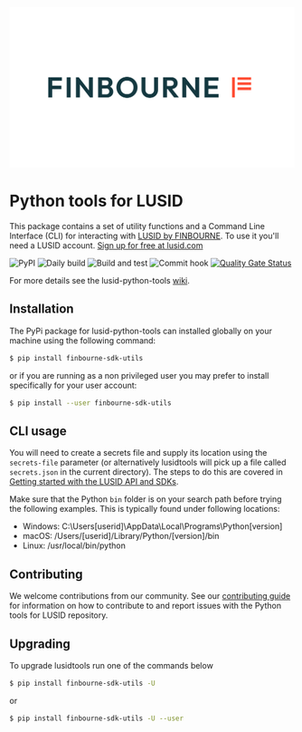 ![LUSID_by_Finbourne](./resources/Finbourne_Logo_Teal.svg)

# Python tools for LUSID

This package contains a set of utility functions and a Command Line Interface (CLI) for interacting with [LUSID by FINBOURNE](https://www.finbourne.com/lusid-technology). To use it you'll need a LUSID account. [Sign up for free at lusid.com](https://www.lusid.com/app/signup)


![PyPI](https://img.shields.io/pypi/v/lusidtools?color=blue)
![Daily build](https://github.com/finbourne/lusid-python-tools/workflows/Daily%20build/badge.svg) 
![Build and test](https://github.com/finbourne/lusid-python-tools/workflows/Build%20and%20test/badge.svg)
![Commit hook](https://github.com/finbourne/lusid-python-tools/workflows/commit-hook/badge.svg)
[![Quality Gate Status](https://sonarcloud.io/api/project_badges/measure?project=finbourne_lusid-python-tools&metric=alert_status)](https://sonarcloud.io/dashboard?id=finbourne_lusid-python-tools)

For more details see the lusid-python-tools [wiki](https://github.com/finbourne/lusid-python-tools/wiki).

## Installation

The PyPi package for lusid-python-tools can installed globally on your machine using the following command:

```sh
$ pip install finbourne-sdk-utils
```

or if you are running as a non privileged user you may prefer to install specifically for your user account:

```sh
$ pip install --user finbourne-sdk-utils
```

## CLI usage

You will need to create a secrets file and supply its location using the `secrets-file` parameter (or alternatively lusidtools will pick up a file called `secrets.json` in the current directory).  The steps to do this are covered in [Getting started with the LUSID API and SDKs](https://support.finbourne.com/getting-started-with-apis-sdks).

Make sure that the Python `bin` folder is on your search path before trying the following examples.  This is typically found under following locations:

* Windows: C:\Users\[userid]\AppData\Local\Programs\Python\[version]
* macOS: /Users/[userid]/Library/Python/[version]/bin
* Linux: /usr/local/bin/python

## Contributing

We welcome contributions from our community. See our [contributing guide](docs/CONTRIBUTING.md) for information on how to contribute to and report issues with the Python tools for LUSID repository.

## Upgrading

To upgrade lusidtools run one of the commands below 

```sh
$ pip install finbourne-sdk-utils -U
```

or

```sh
$ pip install finbourne-sdk-utils -U --user
```

